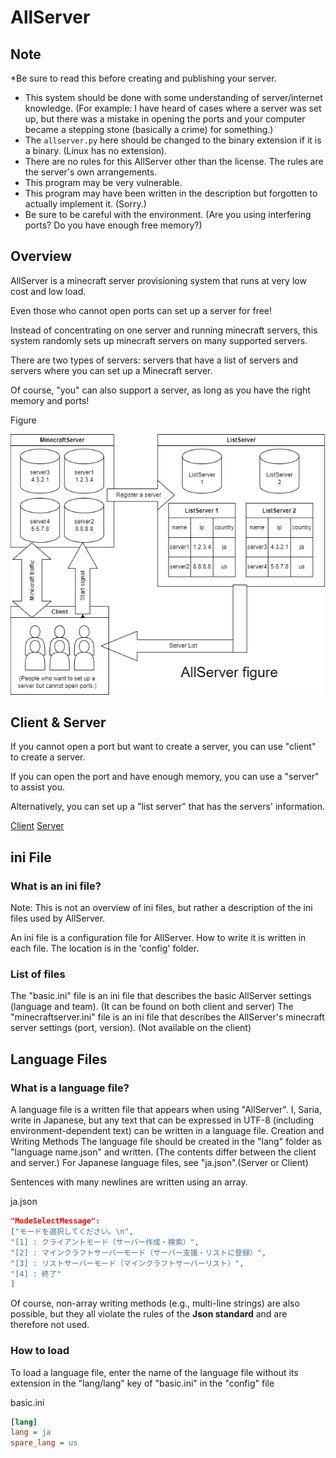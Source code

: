 # AllServer
## Note
*Be sure to read this before creating and publishing your server.
- This system should be done with some understanding of server/internet knowledge.
  (For example: I have heard of cases where a server was set up, but there was a mistake in opening the ports and your computer became a stepping stone (basically a crime) for something.)
- The `allserver.py` here should be changed to the binary extension if it is a binary. (Linux has no extension).
- There are no rules for this AllServer other than the license.
  The rules are the server's own arrangements.
- This program may be very vulnerable.
- This program may have been written in the description but forgotten to actually implement it. (Sorry.)
- Be sure to be careful with the environment. (Are you using interfering ports? Do you have enough free memory?)

## Overview
AllServer is a minecraft server provisioning system that runs at very low cost and low load.

Even those who cannot open ports can set up a server for free!

Instead of concentrating on one server and running minecraft servers, this system randomly sets up minecraft servers on many supported servers.

There are two types of servers: servers that have a list of servers and servers where you can set up a Minecraft server.

Of course, "you" can also support a server, as long as you have the right memory and ports!

Figure

![](./figure.drawio.png)

## Client & Server
If you cannot open a port but want to create a server, you can use "client" to create a server.

If you can open the port and have enough memory, you can use a "server" to assist you.

Alternatively, you can set up a "list server" that has the servers' information.


[Client](https://github.com/stsaria/allserver-client)
[Server](https://github.com/stsaria/allserver-server)

## ini File
### What is an ini file?
Note: This is not an overview of ini files, but rather a description of the ini files used by AllServer.

An ini file is a configuration file for AllServer.
How to write it is written in each file.
The location is in the 'config' folder.

### List of files
The "basic.ini" file is an ini file that describes the basic AllServer settings (language and team). (It can be found on both client and server)
The "minecraftserver.ini" file is an ini file that describes the AllServer's minecraft server settings (port, version). (Not available on the client)
## Language Files
### What is a language file?
A language file is a written file that appears when using "AllServer".
I, Saria, write in Japanese, but any text that can be expressed in UTF-8 (including environment-dependent text) can be written in a language file.
Creation and Writing Methods
The language file should be created in the "lang" folder as "language name.json" and written. (The contents differ between the client and server.)
For Japanese language files, see "ja.json".(Server or Client)

Sentences with many newlines are written using an array.

ja.json
```json
"ModeSelectMessage":
["モードを選択してください。\n",
"[1] : クライアントモード（サーバー作成・検索）",
"[2] : マインクラフトサーバーモード（サーバー支援・リストに登録）",
"[3] : リストサーバーモード（マインクラフトサーバーリスト）",
"[4] : 終了"
]
```
Of course, non-array writing methods (e.g., multi-line strings) are also possible, but they all violate the rules of the **Json standard** and are therefore not used.

### How to load

To load a language file, enter the name of the language file without its extension in the "lang/lang" key of "basic.ini" in the "config" file

basic.ini
```ini
[lang]
lang = ja
spare_lang = us
```
